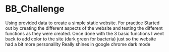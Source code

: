 # BB_Challenge
Using provided data to create a simple static website. For practice
Started out by creating the different aspects of the website and testing the different functions as they were created. 
Once done with the 3 basic functions I went back to add color to the site (dark green for bacteria) just so the website had a bit more personallity 
Really shines in google chrome dark mode
